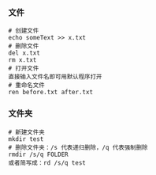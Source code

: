 ### 文件

```
# 创建文件
echo someText >> x.txt
# 删除文件
del x.txt
rm x.txt
# 打开文件
直接输入文件名即可用默认程序打开
# 重命名文件
ren before.txt after.txt
```

### 文件夹

```
# 新建文件夹
mkdir test
# 删除文件夹：/s 代表递归删除，/q 代表强制删除
rmdir /s/q FOLDER
或者简写成：rd /s/q test
```

### 